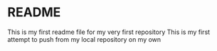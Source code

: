 # README #
This is my first readme file for my very first repository
This is my first attempt to push from my local repository on my own
